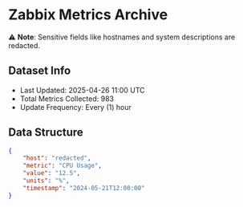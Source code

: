 # Zabbix Metrics Archive

⚠️ **Note**: Sensitive fields like hostnames and system descriptions are redacted.

## Dataset Info
- Last Updated: 2025-04-26 11:00 UTC
- Total Metrics Collected: 983
- Update Frequency: Every (1) hour

## Data Structure
```json
{
    "host": "redacted",
    "metric": "CPU Usage",
    "value": "12.5",
    "units": "%",
    "timestamp": "2024-05-21T12:00:00"
}
```

